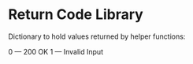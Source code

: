 Return Code Library
===================

Dictionary to hold values returned by helper functions:

0 — 200 OK
1 — Invalid Input